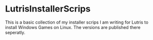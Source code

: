 # LutrisInstallerScrips

This is a basic collection of my installer scrips I am writing for Lutris to install Windows Games on Linux. The versions are published there seperatly. 


